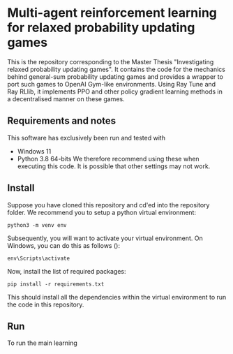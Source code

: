 # Multi-agent reinforcement learning for relaxed probability updating games

This is the repository corresponding to the Master Thesis "Investigating relaxed probability updating games". It contains the code for the mechanics behind general-sum probability updating games and provides a wrapper to port such games to OpenAI Gym-like environments. Using Ray Tune and Ray RLlib, it implements PPO and other policy gradient learning methods in a decentralised manner on these games.

## Requirements and notes

This software has exclusively been run and tested with
- Windows 11
- Python 3.8 64-bits
We therefore recommend using these when executing this code. It is possible that other settings may not work.

## Install

Suppose you have cloned this repository and cd'ed into the repository folder. We recommend you to setup a python virtual environment:
```
python3 -m venv env
```

Subsequently, you will want to activate your virtual environment. On Windows, you can do this as follows ():
```
env\Scripts\activate
```

Now, install the list of required packages:
```
pip install -r requirements.txt
```

This should install all the dependencies within the virtual environment to run the code in this repository.

## Run

To run the main learning
